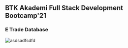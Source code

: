 ## BTK Akademi Full Stack Development Bootcamp'21


### E Trade Database

![asdsadfsdfd](https://user-images.githubusercontent.com/77552274/116012140-69965400-a631-11eb-8b82-64d23a2aab72.PNG)
